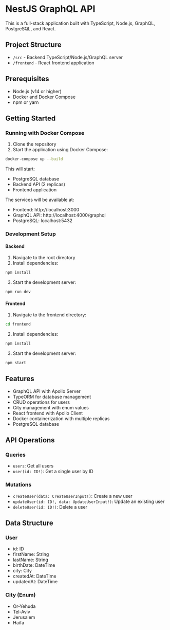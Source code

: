 # NestJS GraphQL API

This is a full-stack application built with TypeScript, Node.js, GraphQL, PostgreSQL, and React.

## Project Structure

- `/src` - Backend TypeScript/Node.js/GraphQL server
- `/frontend` - React frontend application

## Prerequisites

- Node.js (v14 or higher)
- Docker and Docker Compose
- npm or yarn

## Getting Started

### Running with Docker Compose

1. Clone the repository
2. Start the application using Docker Compose:

```bash
docker-compose up --build
```

This will start:
- PostgreSQL database
- Backend API (2 replicas)
- Frontend application

The services will be available at:
- Frontend: http://localhost:3000
- GraphQL API: http://localhost:4000/graphql
- PostgreSQL: localhost:5432

### Development Setup

#### Backend

1. Navigate to the root directory
2. Install dependencies:
```bash
npm install
```
3. Start the development server:
```bash
npm run dev
```

#### Frontend

1. Navigate to the frontend directory:
```bash
cd frontend
```
2. Install dependencies:
```bash
npm install
```
3. Start the development server:
```bash
npm start
```

## Features

- GraphQL API with Apollo Server
- TypeORM for database management
- CRUD operations for users
- City management with enum values
- React frontend with Apollo Client
- Docker containerization with multiple replicas
- PostgreSQL database

## API Operations

### Queries
- `users`: Get all users
- `user(id: ID!)`: Get a single user by ID

### Mutations
- `createUser(data: CreateUserInput!)`: Create a new user
- `updateUser(id: ID!, data: UpdateUserInput!)`: Update an existing user
- `deleteUser(id: ID!)`: Delete a user

## Data Structure

### User
- id: ID
- firstName: String
- lastName: String
- birthDate: DateTime
- city: City
- createdAt: DateTime
- updatedAt: DateTime

### City (Enum)
- Or-Yehuda
- Tel-Aviv
- Jerusalem
- Haifa 